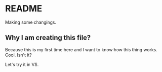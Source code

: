 # README

Making some changings.

## Why I am creating this file?


Because this is my first time here and I want to know how this thing works. Cool. Isn't it?

Let's try it in VS.
